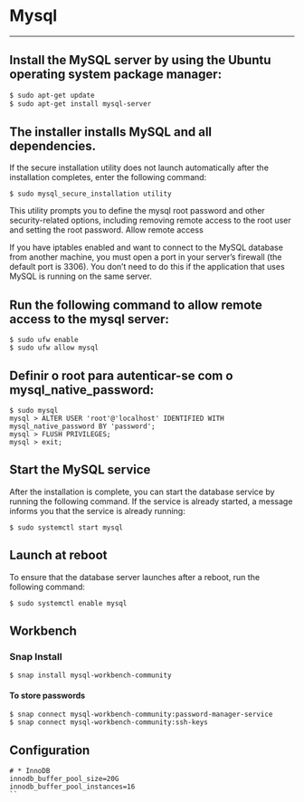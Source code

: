 # Mysql
-------------------------
## Install the MySQL server by using the Ubuntu operating system package manager:
```bash
$ sudo apt-get update
$ sudo apt-get install mysql-server
```
## The installer installs MySQL and all dependencies.

If the secure installation utility does not launch automatically after the installation completes, enter the following command:
```
$ sudo mysql_secure_installation utility
```
This utility prompts you to define the mysql root password and other security-related options, including removing remote access to the root user and setting the root password.
Allow remote access

If you have iptables enabled and want to connect to the MySQL database from another machine, you must open a port in your server’s firewall (the default port is 3306). You don’t need to do this if the application that uses MySQL is running on the same server.

##  Run the following command to allow remote access to the mysql server:

```
$ sudo ufw enable
$ sudo ufw allow mysql
```

## Definir o root para autenticar-se com o mysql_native_password:
```
$ sudo mysql
mysql > ALTER USER 'root'@'localhost' IDENTIFIED WITH mysql_native_password BY 'password';
mysql > FLUSH PRIVILEGES;
mysql > exit;
```

## Start the MySQL service

After the installation is complete, you can start the database service by running the following command. If the service is already started, a message informs you that the service is already running:
```
$ sudo systemctl start mysql
```
## Launch at reboot

To ensure that the database server launches after a reboot, run the following command:
```
$ sudo systemctl enable mysql
```

## Workbench
### Snap Install
```
$ snap install mysql-workbench-community
```
#### To store passwords
```
$ snap connect mysql-workbench-community:password-manager-service
$ snap connect mysql-workbench-community:ssh-keys
```
## Configuration
```
# * InnoDB
innodb_buffer_pool_size=20G
innodb_buffer_pool_instances=16
``
